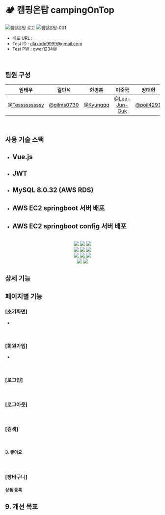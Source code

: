 # 🏕️ 캠핑온탑 campingOnTop
![캠핑온탑 로고](https://github.com/Tesssssssssy/HanwhaBC-be02-campingOnTop-config/assets/105422037/177289fc-5e89-4907-aea1-c5eb453c4059)
![캠핑온탑-001](https://github.com/beyond-sw-camp/be02-2nd-MTM-cityCamp/assets/105422037/90d4ac16-a769-498b-912a-7ca4265230ad)

- 배포 URL :
- Test ID : dlaxodn9999@gmail.com  
- Test PW : qwer1234@

<br>

## 팀원 구성

<div align="left">

| **임태우** | **길민석** | **한경훈** | **이준국** |**장대현** |
| :------: |  :------: | :------: | :------: |:------: |
| [@Tesssssssssy](https://github.com/Tesssssssssy) | [@gilms0730](https://github.com/gilms0730) | [@Kyungqq](https://github.com/heejiyang) | [ @Lee-Jun-Guk](https://github.com/Lee-Jun-Guk) | [@poil4291](https://github.com/poil4291) |
</div>

<br>

## 사용 기술 스택

- **Vue.js** 
  - 
- **JWT**
  - 
- **MySQL 8.0.32 (AWS RDS)**
  - 
- **AWS EC2 springboot 서버 배포**
  - 
- **AWS EC2 springboot config 서버 배포**
  - 

<br />
<div align="center">
	<img src="https://img.shields.io/badge/vuejs-%2335495e.svg?style=flat&logo=vuedotjs&logoColor=%234FC08D" />
	<img src="https://img.shields.io/badge/HTML5-E34F26?style=flat&logo=HTML5&logoColor=white" />
	<img src="https://img.shields.io/badge/CSS3-1572B6?style=flat&logo=CSS3&logoColor=white" />
  <br>
	<img src="https://img.shields.io/badge/JavaScript-F7DF1E?style=flat&logo=JavaScript&logoColor=white" />
  <img src="https://img.shields.io/badge/jQuery-0769AD?style=flat&logo=jQuery&logoColor=white" />
	<img src="https://img.shields.io/badge/Bootstrap-7952B3?style=flat&logo=Bootstrap&logoColor=white" />
	<br>
	<img src="https://img.shields.io/badge/SpringBoot-6DB33F?style=flat&logo=SpringBoot&logoColor=white" />
<img src="https://img.shields.io/badge/Git-F05032?style=flat-square&logo=git&logoColor=white"/>
<img src="https://img.shields.io/badge/GitHub-181717?style=flat-square&logo=GitHub&logoColor=white"/>

<br>
<img src="https://img.shields.io/badge/MySQL-4479A1?style=flat-square&logo=MySQL&logoColor=white"/>
<img src="https://img.shields.io/badge/Amazon AWS-232F3E?style=flat-square&logo=amazonaws&logoColor=white"/>



</div>

## 상세 기능


## 페이지별 기능

### [초기화면]
- 

<br>

### [회원가입]
-



<br>



### [로그인]




<br>

### [로그아웃]



<br>




### [검색]



<br>



#### 3. 좋아요


<br>


### [장바구니]

#### 상품 등록



## 9. 개선 목표


